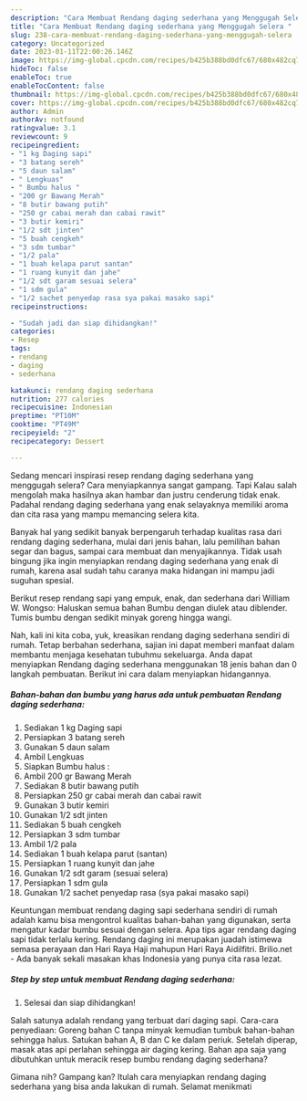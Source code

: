 ```yaml
---
description: "Cara Membuat Rendang daging sederhana yang Menggugah Selera "
title: "Cara Membuat Rendang daging sederhana yang Menggugah Selera "
slug: 238-cara-membuat-rendang-daging-sederhana-yang-menggugah-selera
category: Uncategorized
date: 2023-01-11T22:00:26.146Z
image: https://img-global.cpcdn.com/recipes/b425b388bd0dfc67/680x482cq70/rendang-daging-sederhana-foto-resep-utama.jpg
hideToc: false
enableToc: true
enableTocContent: false
thumbnail: https://img-global.cpcdn.com/recipes/b425b388bd0dfc67/680x482cq70/rendang-daging-sederhana-foto-resep-utama.jpg
cover: https://img-global.cpcdn.com/recipes/b425b388bd0dfc67/680x482cq70/rendang-daging-sederhana-foto-resep-utama.jpg
author: Admin
authorAv: notfound
ratingvalue: 3.1
reviewcount: 9
recipeingredient:
- "1 kg Daging sapi"
- "3 batang sereh"
- "5 daun salam"
- " Lengkuas"
- " Bumbu halus "
- "200 gr Bawang Merah"
- "8 butir bawang putih"
- "250 gr cabai merah dan cabai rawit"
- "3 butir kemiri"
- "1/2 sdt jinten"
- "5 buah cengkeh"
- "3 sdm tumbar"
- "1/2 pala"
- "1 buah kelapa parut santan"
- "1 ruang kunyit dan jahe"
- "1/2 sdt garam sesuai selera"
- "1 sdm gula"
- "1/2 sachet penyedap rasa sya pakai masako sapi"
recipeinstructions:

- "Sudah jadi dan siap dihidangkan!"
categories:
- Resep
tags:
- rendang
- daging
- sederhana

katakunci: rendang daging sederhana 
nutrition: 277 calories
recipecuisine: Indonesian
preptime: "PT10M"
cooktime: "PT49M"
recipeyield: "2"
recipecategory: Dessert

---
```



Sedang mencari inspirasi resep rendang daging sederhana yang menggugah selera? Cara menyiapkannya sangat gampang. Tapi Kalau salah mengolah maka hasilnya akan hambar dan justru cenderung tidak enak. Padahal rendang daging sederhana yang enak selayaknya memiliki aroma dan cita rasa yang mampu memancing selera kita.


Banyak hal yang sedikit banyak berpengaruh terhadap kualitas rasa dari rendang daging sederhana, mulai dari jenis bahan, lalu pemilihan bahan segar dan bagus, sampai cara membuat dan menyajikannya. Tidak usah bingung jika ingin menyiapkan rendang daging sederhana yang enak di rumah, karena asal sudah tahu caranya maka hidangan ini mampu jadi suguhan spesial.

Berikut resep rendang sapi yang empuk, enak, dan sederhana dari William W. Wongso: Haluskan semua bahan Bumbu dengan diulek atau diblender. Tumis bumbu dengan sedikit minyak goreng hingga wangi.


Nah, kali ini kita coba, yuk, kreasikan rendang daging sederhana sendiri di rumah. Tetap berbahan sederhana, sajian ini dapat memberi manfaat dalam membantu menjaga kesehatan tubuhmu sekeluarga. Anda dapat menyiapkan Rendang daging sederhana menggunakan 18 jenis bahan dan 0 langkah pembuatan. Berikut ini cara dalam menyiapkan hidangannya.

<!--inarticleads1-->

##### Bahan-bahan dan bumbu yang harus ada untuk pembuatan Rendang daging sederhana:

1. Sediakan 1 kg Daging sapi
1. Persiapkan 3 batang sereh
1. Gunakan 5 daun salam
1. Ambil  Lengkuas
1. Siapkan  Bumbu halus :
1. Ambil 200 gr Bawang Merah
1. Sediakan 8 butir bawang putih
1. Persiapkan 250 gr cabai merah dan cabai rawit
1. Gunakan 3 butir kemiri
1. Gunakan 1/2 sdt jinten
1. Sediakan 5 buah cengkeh
1. Persiapkan 3 sdm tumbar
1. Ambil 1/2 pala
1. Sediakan 1 buah kelapa parut (santan)
1. Persiapkan 1 ruang kunyit dan jahe
1. Gunakan 1/2 sdt garam (sesuai selera)
1. Persiapkan 1 sdm gula
1. Gunakan 1/2 sachet penyedap rasa (sya pakai masako sapi)


Keuntungan membuat rendang daging sapi sederhana sendiri di rumah adalah kamu bisa mengontrol kualitas bahan-bahan yang digunakan, serta mengatur kadar bumbu sesuai dengan selera. Apa tips agar rendang daging sapi tidak terlalu kering. Rendang daging ini merupakan juadah istimewa semasa perayaan dan Hari Raya Haji mahupun Hari Raya Aidilfitri. Brilio.net - Ada banyak sekali masakan khas Indonesia yang punya cita rasa lezat. 

<!--inarticleads2-->

##### Step by step untuk membuat Rendang daging sederhana:


1. Selesai dan siap dihidangkan!

Salah satunya adalah rendang yang terbuat dari daging sapi. Cara-cara penyediaan: Goreng bahan C tanpa minyak kemudian tumbuk bahan-bahan sehingga halus. Satukan bahan A, B dan C ke dalam periuk. Setelah diperap, masak atas api perlahan sehingga air daging kering. Bahan apa saja yang dibutuhkan untuk meracik resep bumbu rendang daging sederhana? 

Gimana nih? Gampang kan? Itulah cara menyiapkan rendang daging sederhana yang bisa anda lakukan di rumah. Selamat menikmati
